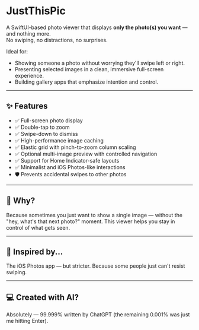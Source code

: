 # JustThisPic

A SwiftUI-based photo viewer that displays **only the photo(s) you want** — and nothing more.  
No swiping, no distractions, no surprises.

Ideal for:
- Showing someone a photo without worrying they'll swipe left or right.
- Presenting selected images in a clean, immersive full-screen experience.
- Building gallery apps that emphasize intention and control.

---

## ✨ Features

- ✅ Full-screen photo display
- ✅ Double-tap to zoom
- ✅ Swipe-down to dismiss
- ✅ High-performance image caching
- ✅ Elastic grid with pinch-to-zoom column scaling
- ✅ Optional multi-image preview with controlled navigation
- ✅ Support for Home Indicator-safe layouts
- ✅ Minimalist and iOS Photos-like interactions
- 🛡️ Prevents accidental swipes to other photos

---

## 💬 Why?

Because sometimes you just want to show a single image — without the "hey, what's that next photo?" moment.
This viewer helps you stay in control of what gets seen.

---

## 🧠 Inspired by...

The iOS Photos app — but stricter. Because some people just can't resist swiping.

---

## 💻 Created with AI?

Absolutely — 99.999% written by ChatGPT (the remaining 0.001% was just me hitting Enter).
